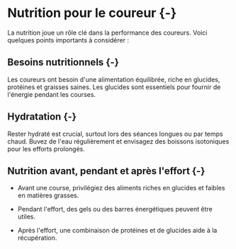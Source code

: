 

# Nutrition pour le coureur {-}

La nutrition joue un rôle clé dans la performance des coureurs.
Voici quelques points importants à considérer :

## Besoins nutritionnels {-}

Les coureurs ont besoin d'une alimentation équilibrée, riche en glucides, protéines et graisses saines.
Les glucides sont essentiels pour fournir de l'énergie pendant les courses.

## Hydratation {-}

Rester hydraté est crucial, surtout lors des séances longues ou par temps chaud.
Buvez de l'eau régulièrement et envisagez des boissons isotoniques pour les efforts prolongés.

## Nutrition avant, pendant et après l'effort {-}

- Avant une course, privilégiez des aliments riches en glucides et faibles en matières grasses.

- Pendant l'effort, des gels ou des barres énergétiques peuvent être utiles.

- Après l'effort, une combinaison de protéines et de glucides aide à la récupération.
